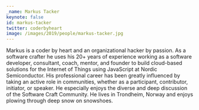 ```yaml
---
_name: Markus Tacker
keynote: false
id: markus-tacker
twitter: coderbyheart
image: /images/2019/people/markus-tacker.jpg
---
```

Markus is a coder by heart and an organizational hacker by passion. As a software crafter he uses his 20+ years of experience working as a software developer, consultant, coach, mentor, and founder to build cloud-based solutions for the Internet of Things using JavaScript at Nordic Semiconductor. His professional career has been greatly influenced by taking an active role in communities, whether as a participant, contributor, initiator, or speaker. He especially enjoys the diverse and deep discussion of the Software Craft Community. He lives in Trondheim, Norway and enjoys plowing through deep snow on snowshoes.